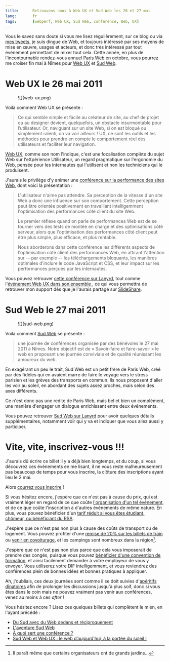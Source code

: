 ```yaml
---
title:      Retrouvons nous à Web UX et Sud Web les 26 et 27 mai
lang:       fr
tags:       [webperf, Web UX, Sud Web, conférence, Web, UX]
---
```


Vous le savez sans doute si vous me lisez régulièrement, sur ce blog ou via [mes tweets](https://twitter.com/nhoizey), je suis dingue de Web, et toujours intéressé par ses moyens de mise en œuvre, usages et acteurs, et donc très intéressé par tout événement permettant de mixer tout cela. Cette année, en plus de l'incontournable rendez-vous annuel [Paris Web](/2010/07/les-inscriptions-a-paris-web-2010-sont-ouvertes.html) en octobre, vous pourrez me croiser fin mai à Nîmes pour [Web UX](http://www.web-ux.org/) et [Sud Web](http://sudweb.fr/).

# Web UX le 26 mai 2011

<figure class="one-fourth right">
  ![](web-ux.png)
</figure>

Voilà comment Web UX se présente :

> Ce qui semble simple et facile au créateur de site, au chef de projet ou au designer devient, quelquefois, un obstacle insurmontable pour l’utilisateur.
> Or, naviguant sur un site Web, si on est bloqué ou simplement ralenti, on va voir ailleurs !
> UX, ce sont les outils et les méthodes pour prendre en compte le comportement réel des utilisateurs et faciliter leur navigation.

[Web UX](http://www.web-ux.org/), comme son nom l'indique, c'est une focalisation complète du sujet Web sur l'eXpérience Utilisateur, un regard pragmatique sur l'ergonomie du Web, pensée pour les internautes qui l'utilisent et non les techniciens qui le produisent.

J'aurais le privilège d'y animer une [conférence sur la performance des sites Web](http://www.web-ux.org/Performance-Web.html), dont voici la présentation :

> L'utilisateur n'aime pas attendre. Sa perception de la vitesse d'un site Web a donc une influence sur son comportement. Cette perception peut être orientée positivement en travaillant intelligemment l'optimisation des performances côté client du site Web.
>
> Le premier réflexe quand on parle de performances Web est de se tourner vers des tests de montée en charge et des optimisations côté serveur, alors que l'optimisation des performances côté client peut être plus simple, plus efficace, et plus rentable.
>
> Nous aborderons dans cette conférence les différents aspects de l'optimisation côté client des performances Web, en attirant l'attention sur -– par exemple –- les téléchargements bloquants, les manières optimales d'inclure le code JavaScript et CSS, et leur impact sur les performances perçues par les internautes.

Vous pouvez retrouver [cette conférence sur Lanyrd](http://lanyrd.com/2011/webux/sddff/), tout comme l'[événement Web UX dans son ensemble
](http://lanyrd.com/2011/webux/), ce qui vous permettra de retrouver mon support dès que je l'aurais partagé sur [SlideShare](http://www.slideshare.net/nhoizey/).

# Sud Web le 27 mai 2011

<figure class="one-fourth right">
  ![](sud-web.png)
</figure>

Voilà comment [Sud Web](http://sudweb.fr/) se présente :

> une journée de conférences organisée par des bénévoles le 27 mai 2011 à Nîmes.
> Notre objectif est de « Savoir­-faire et faire­-savoir » le web en proposant une journée conviviale et de qualité réunissant les amoureux du web.

En exagérant un peu le trait, Sud Web est un petit frère de Paris Web, créé par des fidèles qui en avaient marre de faire le voyage vers le stress parisien et les grèves des transports en commun. Ils nous proposent d'aller les voir au soleil, en abordant des sujets assez proches, mais selon des axes différents.

Ce n'est donc pas une redite de Paris Web, mais bel et bien un complément, une manière d'engager un dialogue enrichissant entre deux événements.

Vous pouvez retrouver [Sud Web sur Lanyrd](http://lanyrd.com/2011/sudweb/) pour avoir quelques détails supplémentaires, notamment voir qui y va et indiquer que vous allez aussi y participer.

# Vite, vite, inscrivez-vous !!!

J'aurais dû écrire ce billet il y a déjà bien longtemps, et du coup, si vous découvrez ces événements en me lisant, il ne vous reste malheureusement pas beaucoup de temps pour vous inscrire, la clôture des inscriptions ayant lieu le 2 mai.

Alors [courrez vous inscrire](http://tickets.web-ux.org/) !

Si vous hésitez encore, j'espère que ce n'est pas à cause du prix, qui est vraiment léger en regard de ce que coûte [l'organisation d'un tel événement](http://sudweb.fr/post/Organiser-une-conference-web-en-six-mois), et de ce que coûte l'inscription à d'autres événements de même nature. En plus, vous pouvez bénéficier d'un [tarif réduit si vous êtes étudiant, chômeur, ou bénéficiant du RSA](http://tickets.web-ux.org/cms.php?id_cms=8).

J'espère que ce n'est pas non plus à cause des coûts de transport ou de logement. Vous pouvez profiter d'une [remise de 20% sur les billets de train](http://sudweb.fr/post/20-de-reduction-sur-le-train) ou [venir en covoiturage](http://agenda.covoiturage.fr/conference/2287-web-ux-et-sud-web), et les campings sont nombreux dans la région[^1].

[^1]: Il paraît même que certains organisateurs ont de grands jardins...

J'espère que ce n'est pas non plus parce que cela vous imposerait de prendre des congés, puisque vous pouvez [bénéficier d'une convention de formation](http://tickets.web-ux.org/cms.php?id_cms=10), et ainsi facilement demander à votre employeur de vous y envoyer. Vous utiliserez votre DIF intelligemment, et vous reviendrez des conférences plein de bonnes idées et bonnes pratiques à appliquer.

Ah, j'oubliais, ces deux journées sont comme il se doit suivies d'[apéritifs](http://tickets.web-ux.org/product.php?id_product=11) [dînatoires](http://tickets.web-ux.org/product.php?id_product=13) afin de prolonger les discussions jusqu'à plus soif, donc si vous êtes dans le coin mais ne pouvez vraiment pas venir aux conférences, venez au moins à ces *after* !

Vous hésitez encore ? Lisez ces quelques billets qui complètent le mien, en l'ayant précédé :

- [Du Sud avec du Web dedans et réciproquement](http://blog.akei.com/post/2978017470/du-sud-avec-du-web-dedans-et-reciproquement)
- [L'aventure Sud Web](http://www.pouipouidesign.net/index.php/post/2011/04/18/L-aventure-Sud-Web)
- [À quoi sert une conférence ?](http://jehaisleprintemps.net/blog/fr/2011/04/28/a-quoi-sert-une-conference/)
- [Sud Web et Web UX : le web d’aujourd’hui, à la portée du soleil !](http://www.clever-age.com/veille/blog/sud-web-et-webux-le-web-d-aujourd-hui-a-la-portee-du-soleil.html)
